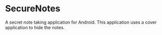 # SecureNotes
A secret note taking application for Android. This application uses a cover application to hide the notes. 
